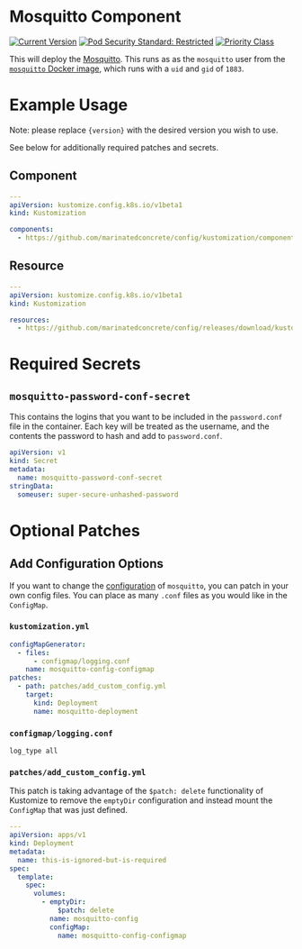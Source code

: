 # Mosquitto Component

[![Current Version](https://img.shields.io/badge/dynamic/json?style=for-the-badge&label=version&query=%24.kustomization%2Fcomponents%2Fmosquitto&url=https%3A%2F%2Fraw.githubusercontent.com%2Fmarinatedconcrete%2Fconfig%2Frefs%2Fheads%2Fmain%2F.release-please-manifest.json)](https://github.com/marinatedconcrete/config/releases?q=%22kustomize-mosquitto%22)
[![Pod Security Standard: Restricted](https://img.shields.io/badge/pod_security_standard-restricted-green?style=for-the-badge&logo=kubernetes&logoColor=%23326CE5)](https://kubernetes.io/docs/concepts/security/pod-security-standards/)
[![Priority Class](https://img.shields.io/badge/dynamic/yaml?style=for-the-badge&label=priorityclass&url=https%3A%2F%2Fgithub.com%2Fmarinatedconcrete%2Fconfig%2Fraw%2Frefs%2Fheads%2Fmain%2Fkustomization%2Fcomponents%2Fmosquitto%2Fstatefulset.yml&query=%24.spec.template.spec.priorityClassName)](https://github.com/marinatedconcrete/config/tree/main/kustomization/components/priorityclass)

This will deploy the [Mosquitto](https://mosquitto.org/). This runs as as the `mosquitto` user
from the [`mosquitto` Docker image](https://github.com/eclipse/mosquitto/tree/master/docker/2.0),
which runs with a `uid` and `gid` of `1883`.

# Example Usage

Note: please replace `{version}` with the desired version you wish to use.

See below for additionally required patches and secrets.

## Component

```yaml
---
apiVersion: kustomize.config.k8s.io/v1beta1
kind: Kustomization

components:
  - https://github.com/marinatedconcrete/config/kustomization/components/mosquitto?ref=kustomize-mosquitto@v{version}
```

## Resource

```yaml
---
apiVersion: kustomize.config.k8s.io/v1beta1
kind: Kustomization

resources:
  - https://github.com/marinatedconcrete/config/releases/download/kustomize-mosquitto@v{version}/mosquitto.yml
```

# Required Secrets

## `mosquitto-password-conf-secret`

This contains the logins that you want to be included in the `password.conf` file in the container.
Each key will be treated as the username, and the contents the password to hash and add to
`password.conf`.

```yaml
apiVersion: v1
kind: Secret
metadata:
  name: mosquitto-password-conf-secret
stringData:
  someuser: super-secure-unhashed-password
```

# Optional Patches

## Add Configuration Options

If you want to change the [configuration](https://mosquitto.org/man/mosquitto-conf-5.html) of
`mosquitto`, you can patch in your own config files. You can place as many `.conf` files as you
would like in the `ConfigMap`.

### `kustomization.yml`

```yaml
configMapGenerator:
  - files:
      - configmap/logging.conf
    name: mosquitto-config-configmap
patches:
  - path: patches/add_custom_config.yml
    target:
      kind: Deployment
      name: mosquitto-deployment
```

### `configmap/logging.conf`

```
log_type all
```

### `patches/add_custom_config.yml`

This patch is taking advantage of the `$patch: delete` functionality of Kustomize to remove the
`emptyDir` configuration and instead mount the `ConfigMap` that was just defined.

```yaml
---
apiVersion: apps/v1
kind: Deployment
metadata:
  name: this-is-ignored-but-is-required
spec:
  template:
    spec:
      volumes:
        - emptyDir:
            $patch: delete
          name: mosquitto-config
          configMap:
            name: mosquitto-config-configmap
```
